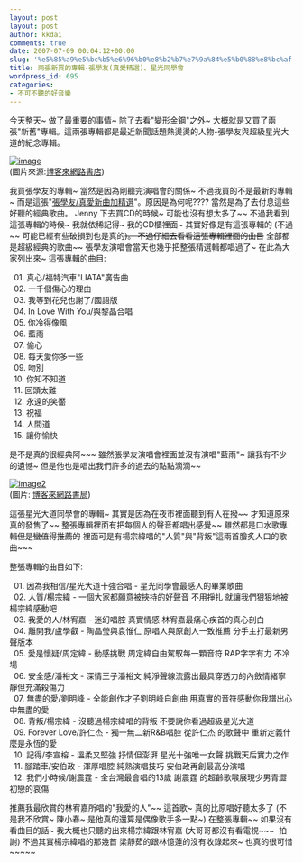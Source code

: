 ```yaml
---
layout: post
layout: post
author: kkdai
comments: true
date: 2007-07-09 00:04:12+00:00
slug: '%e5%85%a9%e5%bc%b5%e6%96%b0%e8%b2%b7%e7%9a%84%e5%b0%88%e8%bc%af-%e5%bc%b5%e5%ad%b8%e5%8f%8b%e7%9c%9f%e6%84%9b%e7%b2%be%e9%81%b8%e3%80%81%e6%98%9f%e5%85%89%e5%90%8c%e5%ad%b8%e6%9c%83'
title: 兩張新買的專輯-張學友(真愛精選)、星光同學會
wordpress_id: 695
categories:
- 不可不聽的好音樂
---
```


今天整天~ 做了最重要的事情~ 除了去看"變形金鋼"之外~ 大概就是又買了兩張"新舊"專輯。這兩張專輯都是最近新聞話題熱燙燙的人物-張學友與超級星光大道的紀念專輯。

[![image](http://farm2.static.flickr.com/1057/754748428_d1d176c04a_o.jpg)](http://www.books.com.tw/exep/assp.php/kkdai/exep/cdfile.php?item=0020081964)  
(圖片來源:[博客來網路書店](http://www.books.com.tw/exep/assp.php/kkdai/exep/cdfile.php?item=0020081964))

我買張學友的專輯~ 當然是因為剛聽完演唱會的關係~ 不過我買的不是最新的專輯~ 而是這張"[張學友/真愛新曲加精選](http://www.books.com.tw/exep/assp.php/kkdai/exep/cdfile.php?item=0020081964)"。原因是為何呢???? 當然是為了去付息這些好聽的經典歌曲。 Jenny 下去買CD的時候~ 可能也沒有想太多了~~ 不過我看到這張專輯的時候~ 我就依稀記得~ 我的CD櫃裡面~ 其實好像是有這張專輯的 (不過~~ 可能已經有些破損到也是真的~~)。 不過仔細去看看這張專輯裡面的曲目~~ 全部都是超級經典的歌曲~~ 張學友演唱會當天也幾乎把整張精選輯都唱過了~ 在此為大家列出來~ 這張專輯的曲目:

  01. 真心/福特汽車"LIATA"廣告曲   
  02. 一千個傷心的理由   
  03. 我等到花兒也謝了/國語版   
  04. In Love With You/與黎晶合唱   
  05. 你冷得像風   
  06. 藍雨   
  07. 偷心   
  08. 每天愛你多一些   
  09. 吻別   
  10. 你知不知道   
  11. 回頭太難   
  12. 永遠的笑靨   
  13. 祝福   
  14. 人間道   
  15. 讓你愉快   
  
是不是真的很經典阿~~~ 雖然張學友演唱會裡面並沒有演唱"藍雨"~ 讓我有不少的遺憾~ 但是他也是唱出我們許多的過去的點點滴滴~~

[![image2](http://farm2.static.flickr.com/1314/754749062_f7728fc805_o.jpg)](http://www.books.com.tw/exep/assp.php/kkdai/exep/cdfile.php?item=0020118928)  
(圖片: [博客來網路書局](http://www.books.com.tw/exep/assp.php/kkdai/exep/cdfile.php?item=0020118928))

這張星光大道同學會的專輯~ 其實是因為在夜市裡面聽到有人在撥~~ 才知道原來真的發售了~~ 整張專輯裡面有把每個人的聲音都唱出感覺~~ 雖然都是口水歌專輯~~但是蠻值得推薦的~~ 裡面可是有楊宗緯唱的"人質"與"背叛"這兩首膾炙人口的歌曲~~~

整張專輯的曲目如下:

  01. 因為我相信/星光大道十強合唱 - 星光同學會最感人的畢業歌曲   
  02. 人質/楊宗緯 - 一個大家都願意被挾持的好聲音 不用掙扎 就讓我們狠狠地被楊宗緯感動吧   
  03. 我愛的人/林宥嘉 - 迷幻唱腔 真實情感 林宥嘉最痛心疾首的真心剖白   
  04. 離開我/盧學叡 - 陶晶瑩與袁惟仁 原唱人與原創人一致推薦 分手主打最新男聲版本   
  05. 愛是懷疑/周定緯 - 動感挑戰 周定緯自由駕馭每一顆音符 RAP字字有力 不冷場   
  06. 安全感/潘裕文 - 深情王子潘裕文 純淨聲線流露出最具穿透力的內斂情緒寧靜但充滿殺傷力   
  07. 無盡的愛/劉明峰 - 全能創作才子劉明峰自創曲 用真實的音符感動你我譜出心中無盡的愛   
  08. 背叛/楊宗緯 - 沒聽過楊宗緯唱的背叛 不要說你看過超級星光大道   
  09. Forever Love/許仁杰 - 獨一無二新R&B唱腔 從許仁杰 的歌聲中 重新定義什麼是永恆的愛   
  10. 記得/李宣榕 - 溫柔又堅強 抒情但澎湃 星光十強唯一女聲 挑戰天后實力之作   
  11. 腳踏車/安伯政 - 渾厚唱腔 純熟演唱技巧 安伯政再創最高分演唱   
  12. 我們小時候/謝震霆 - 全台灣最會唱的13歲 謝震霆 的超齡歌喉展現少男青澀初戀的哀傷   
  
推薦我最欣賞的林宥嘉所唱的"我愛的人"~~ 這首歌~ 真的比原唱好聽太多了 (不是我不欣賞~ 陳小春~ 是他真的還算是偶像歌手多一點~) 在整張專輯~~ 如果沒有看曲目的話~ 我大概也只聽的出來楊宗緯跟林宥嘉 (大哥哥都沒有看電視~~~  拍謝) 不過其實楊宗緯唱的那幾首 梁靜茹的跟林憶蓮的沒有收錄起來~ 也真的很可惜~~~~~
